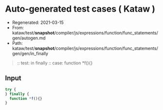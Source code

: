 # Auto-generated test cases ( Kataw )
- Regenerated: 2021-03-15
- From: kataw/test/__snapshot__/compiler/js/expressions/function/func_statements/gen/autogen.md
- Path: kataw/test/__snapshot__/compiler/js/expressions/function/func_statements/gen/gen/in_finally
> :: test: in finally
> :: case: function *f(){}
## Input

`````js
try {
} finally {
  function *f(){}
}
`````
